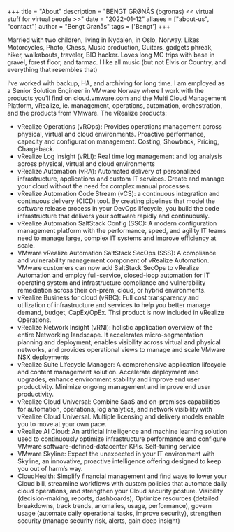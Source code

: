 +++
title = "About"
description = "BENGT GRØNÅS (bgronas) << virtual stuff for virtual people >>"
date = "2022-01-12"
aliases = ["about-us", "contact"]
author = "Bengt Grønås"
tags = ['Bengt']
+++

Married with two children, living in Nydalen, in Oslo, Norway.  Likes Motorcycles, Photo, Chess, Music production, Guitars, gadgets phreak, hiker, walkabouts, traveler, BIO hacker. Loves long MC trips with base in gravel, forest floor, and tarmac. I like all music (but not Elvis or Country, and everything that resembles that)

I’ve worked with backup, HA, and archiving for long time. I am employed as a Senior Solution Engineer in VMware Norway where I work with the products you’ll find on cloud.vmware.com and the Multi Cloud Management Platform, vRealize, ie. management, operations, automation, orchestration, and the products from VMware. The vRealize products:


* vRealize Operations (vROps): Provides operations management across physical, virtual and cloud environments. Proactive performance, capacity and configuration management. Costing, Showback, Pricing, Chargeback.
* vRealize Log Insight (vRLI): Real time log management and log analysis across physical, virtual and cloud environments
* vRealize Automation (vRA): Automated delivery of personalized infrastructure, applications and custom IT services. Create and manage your cloud without the need for complex manual processes.
* vRealize Automation Code Stream (vCS): a continuous integration and continuous delivery (CICD) tool. By creating pipelines that model the software release process in your DevOps lifecycle, you build the code infrastructure that delivers your software rapidly and continuously.
* vRealize Automation SaltStack Config (SSC): A modern configuration management platform with the performance, speed, and agility IT teams need to manage large, complex IT systems and improve efficiency at scale.
* VMware vRealize Automation SaltStack SecOps (SSS): A compliance and vulnerability management component of vRealize Automation. VMware customers can now add SaltStack SecOps to vRealize Automation and employ full-service, closed-loop automation for IT operating system and infrastructure compliance and vulnerability remediation across their on-prem, cloud, or hybrid environments.
* vRealize Business for cloud (vRBC): Full cost transparency and utilization of infrastructure and services to help you better manage demand, budget, CapEx/OpEx. Thsi product is now included in vRealize Operations.
* vRealize Network Insight (vRNI): holistic application overview of the entire Networking landscape. It accelerates micro-segmentation planning and deployment, enables visibility across virtual and physical networks, and provides operational views to manage and scale VMware NSX deployments
* vRealize Suite Lifecycle Manager: A comprehensive application lifecycle and content management solution. Accelerate deployment and upgrades, enhance environment stability and improve end user productivity. Minimize ongoing management and improve end user productivity.
* vRealize Cloud Universal: Combine SaaS and on-premises capabilities for automation, operations, log analytics, and network visibility with vRealize Cloud Universal. Multiple licensing and delivery models enable you to move at your own pace.
* vRealize AI Cloud: An artificial intelligence and machine learning solution used to continuously optimize infrastructure performance and configure VMware software-defined-datacenter KPIs. Self-tuning service
* VMware Skyline: Expect the unexpected in your IT environment with Skyline, an innovative, proactive intelligence offering designed to keep you out of harm’s way.
* CloudHealth: Simplify financial management and find ways to lower your Cloud bill, streamline workflows with custom policies that automate daily cloud operations, and strengthen your Cloud security posture. Visibility (decision-making, reports, dashboards), Optimize resources (detailed breakdowns, track trends, anomalies, usage, performance), govern usage (automate daily operational tasks, improve security), strengthen security (manage security risk, alerts, gain deep insight)
